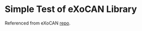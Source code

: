 # Simple Test of eXoCAN Library

Referenced from eXoCAN [repo](https://github.com/exothink/eXoCAN).
